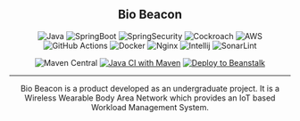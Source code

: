 <div align="center">

## Bio Beacon

![Java](https://img.shields.io/badge/Java-ED8B00?style=flat&logo=openjdk&logoColor=white)
![SpringBoot](https://img.shields.io/badge/Spring_Boot-F2F4F9?style=flat&logo=spring-boot)
![SpringSecurity](https://img.shields.io/badge/Spring_Security-6DB33F?style=flat&logo=Spring-Security&logoColor=white)
![Cockroach](https://img.shields.io/badge/Cockroach%20Labs-6933FF?style=flat&logo=Cockroach%20Labs&logoColor=white)
![AWS](https://img.shields.io/badge/Amazon_AWS-FF9900?style=flat&logo=amazonaws&logoColor=white)
![GitHub Actions](https://img.shields.io/badge/github%20actions-%232671E5.svg?style=flat&logo=githubactions&logoColor=white)
![Docker](https://img.shields.io/badge/docker-%230db7ed.svg?style=flat&logo=docker&logoColor=white)
![Nginx](https://img.shields.io/badge/nginx-%23009639.svg?style=flat&logo=nginx&logoColor=white)
![Intellij](https://img.shields.io/badge/IntelliJ_IDEA-000000.svg?style=flat&logo=intellij-idea&logoColor=white)
![SonarLint](https://img.shields.io/badge/SonarLint-CB2029?style=flat&logo=sonarlint&logoColor=white)

![Maven Central](https://img.shields.io/maven-central/v/org.springframework.boot/spring-boot-starter-parent?label=Spring%20%20%20Boot&logo=spring%20boot&versionPrefix=3.0.2)
[![Java CI with Maven](https://github.com/NimsHub/BioBeacon-Api/actions/workflows/integration.yml/badge.svg)](https://github.com/NimsHub/BioBeacon-Api/actions/workflows/integration.yml)
[![Deploy to Beanstalk](https://github.com/NimsHub/BioBeacon-Api/actions/workflows/deployment.yml/badge.svg)](https://github.com/NimsHub/BioBeacon-Api/actions/workflows/deployment.yml)
<hr/>
<p>
Bio Beacon is a product developed as an undergraduate project. It is a Wireless Wearable Body Area Network which provides an IoT based 
Workload Management System.
</p>
</div>
